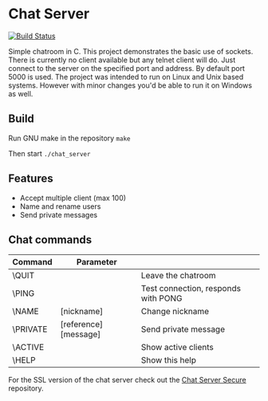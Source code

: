 Chat Server
=
[![Build Status](https://travis-ci.org/yorickdewid/Chat-Server.svg?branch=master)](https://travis-ci.org/yorickdewid/Chat-Server)

Simple chatroom in C. This project demonstrates the basic use of sockets. There is currently no client available but any telnet client will do. Just connect to the server on the specified port and address. By default port 5000 is used. The project was intended to run on Linux and Unix based systems. However with minor changes you'd be able to run it on Windows as well.

## Build
Run GNU make in the repository
`make`

Then start
`./chat_server`

## Features
* Accept multiple client (max 100)
* Name and rename users
* Send private messages

## Chat commands

| Command       | Parameter             |                                     |
| ------------- | --------------------- | ----------------------------------- |
| \QUIT         |                       | Leave the chatroom                  |
| \PING         |                       | Test connection, responds with PONG |
| \NAME         | [nickname]            | Change nickname                     |
| \PRIVATE      | [reference] [message] | Send private message                |
| \ACTIVE       |                       | Show active clients                 |
| \HELP         |                       | Show this help                      |

For the SSL version of the chat server check out the [Chat Server Secure](https://github.com/yorickdewid/Chat-Server-Secure "Chat Server Secure") repository.
